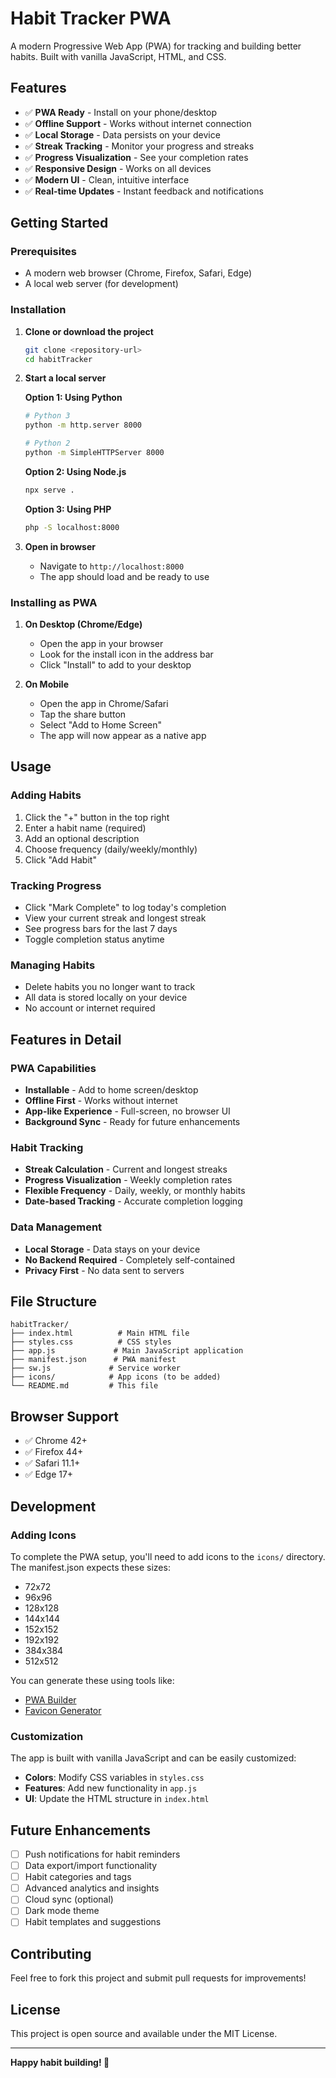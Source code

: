# Habit Tracker PWA

A modern Progressive Web App (PWA) for tracking and building better habits. Built with vanilla JavaScript, HTML, and CSS.

## Features

- ✅ **PWA Ready** - Install on your phone/desktop
- ✅ **Offline Support** - Works without internet connection
- ✅ **Local Storage** - Data persists on your device
- ✅ **Streak Tracking** - Monitor your progress and streaks
- ✅ **Progress Visualization** - See your completion rates
- ✅ **Responsive Design** - Works on all devices
- ✅ **Modern UI** - Clean, intuitive interface
- ✅ **Real-time Updates** - Instant feedback and notifications

## Getting Started

### Prerequisites

- A modern web browser (Chrome, Firefox, Safari, Edge)
- A local web server (for development)

### Installation

1. **Clone or download the project**
   ```bash
   git clone <repository-url>
   cd habitTracker
   ```

2. **Start a local server**
   
   **Option 1: Using Python**
   ```bash
   # Python 3
   python -m http.server 8000
   
   # Python 2
   python -m SimpleHTTPServer 8000
   ```

   **Option 2: Using Node.js**
   ```bash
   npx serve .
   ```

   **Option 3: Using PHP**
   ```bash
   php -S localhost:8000
   ```

3. **Open in browser**
   - Navigate to `http://localhost:8000`
   - The app should load and be ready to use

### Installing as PWA

1. **On Desktop (Chrome/Edge)**
   - Open the app in your browser
   - Look for the install icon in the address bar
   - Click "Install" to add to your desktop

2. **On Mobile**
   - Open the app in Chrome/Safari
   - Tap the share button
   - Select "Add to Home Screen"
   - The app will now appear as a native app

## Usage

### Adding Habits
1. Click the "+" button in the top right
2. Enter a habit name (required)
3. Add an optional description
4. Choose frequency (daily/weekly/monthly)
5. Click "Add Habit"

### Tracking Progress
- Click "Mark Complete" to log today's completion
- View your current streak and longest streak
- See progress bars for the last 7 days
- Toggle completion status anytime

### Managing Habits
- Delete habits you no longer want to track
- All data is stored locally on your device
- No account or internet required

## Features in Detail

### PWA Capabilities
- **Installable** - Add to home screen/desktop
- **Offline First** - Works without internet
- **App-like Experience** - Full-screen, no browser UI
- **Background Sync** - Ready for future enhancements

### Habit Tracking
- **Streak Calculation** - Current and longest streaks
- **Progress Visualization** - Weekly completion rates
- **Flexible Frequency** - Daily, weekly, or monthly habits
- **Date-based Tracking** - Accurate completion logging

### Data Management
- **Local Storage** - Data stays on your device
- **No Backend Required** - Completely self-contained
- **Privacy First** - No data sent to servers

## File Structure

```
habitTracker/
├── index.html          # Main HTML file
├── styles.css          # CSS styles
├── app.js             # Main JavaScript application
├── manifest.json      # PWA manifest
├── sw.js             # Service worker
├── icons/            # App icons (to be added)
└── README.md         # This file
```

## Browser Support

- ✅ Chrome 42+
- ✅ Firefox 44+
- ✅ Safari 11.1+
- ✅ Edge 17+

## Development

### Adding Icons

To complete the PWA setup, you'll need to add icons to the `icons/` directory. The manifest.json expects these sizes:

- 72x72
- 96x96
- 128x128
- 144x144
- 152x152
- 192x192
- 384x384
- 512x512

You can generate these using tools like:
- [PWA Builder](https://www.pwabuilder.com/imageGenerator)
- [Favicon Generator](https://realfavicongenerator.net/)

### Customization

The app is built with vanilla JavaScript and can be easily customized:

- **Colors**: Modify CSS variables in `styles.css`
- **Features**: Add new functionality in `app.js`
- **UI**: Update the HTML structure in `index.html`

## Future Enhancements

- [ ] Push notifications for habit reminders
- [ ] Data export/import functionality
- [ ] Habit categories and tags
- [ ] Advanced analytics and insights
- [ ] Cloud sync (optional)
- [ ] Dark mode theme
- [ ] Habit templates and suggestions

## Contributing

Feel free to fork this project and submit pull requests for improvements!

## License

This project is open source and available under the MIT License.

---

**Happy habit building! 🚀** 